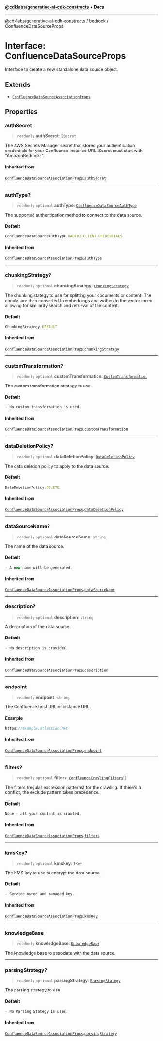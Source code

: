 [**@cdklabs/generative-ai-cdk-constructs**](../../../README.md) • **Docs**

***

[@cdklabs/generative-ai-cdk-constructs](../../../README.md) / [bedrock](../README.md) / ConfluenceDataSourceProps

# Interface: ConfluenceDataSourceProps

Interface to create a new standalone data source object.

## Extends

- [`ConfluenceDataSourceAssociationProps`](ConfluenceDataSourceAssociationProps.md)

## Properties

### authSecret

> `readonly` **authSecret**: `ISecret`

The AWS Secrets Manager secret that stores your authentication credentials 
for your Confluence instance URL. Secret must start with "AmazonBedrock-".

#### Inherited from

[`ConfluenceDataSourceAssociationProps`](ConfluenceDataSourceAssociationProps.md).[`authSecret`](ConfluenceDataSourceAssociationProps.md#authsecret)

***

### authType?

> `readonly` `optional` **authType**: [`ConfluenceDataSourceAuthType`](../enumerations/ConfluenceDataSourceAuthType.md)

The supported authentication method to connect to the data source.

#### Default

```ts
ConfluenceDataSourceAuthType.OAUTH2_CLIENT_CREDENTIALS
```

#### Inherited from

[`ConfluenceDataSourceAssociationProps`](ConfluenceDataSourceAssociationProps.md).[`authType`](ConfluenceDataSourceAssociationProps.md#authtype)

***

### chunkingStrategy?

> `readonly` `optional` **chunkingStrategy**: [`ChunkingStrategy`](../classes/ChunkingStrategy.md)

The chunking stategy to use for splitting your documents or content.
The chunks are then converted to embeddings and written to the vector 
index allowing for similarity search and retrieval of the content.

#### Default

```ts
ChunkingStrategy.DEFAULT
```

#### Inherited from

[`ConfluenceDataSourceAssociationProps`](ConfluenceDataSourceAssociationProps.md).[`chunkingStrategy`](ConfluenceDataSourceAssociationProps.md#chunkingstrategy)

***

### customTransformation?

> `readonly` `optional` **customTransformation**: [`CustomTransformation`](../classes/CustomTransformation.md)

The custom transformation strategy to use.

#### Default

```ts
- No custom transformation is used.
```

#### Inherited from

[`ConfluenceDataSourceAssociationProps`](ConfluenceDataSourceAssociationProps.md).[`customTransformation`](ConfluenceDataSourceAssociationProps.md#customtransformation)

***

### dataDeletionPolicy?

> `readonly` `optional` **dataDeletionPolicy**: [`DataDeletionPolicy`](../enumerations/DataDeletionPolicy.md)

The data deletion policy to apply to the data source.

#### Default

```ts
DataDeletionPolicy.DELETE
```

#### Inherited from

[`ConfluenceDataSourceAssociationProps`](ConfluenceDataSourceAssociationProps.md).[`dataDeletionPolicy`](ConfluenceDataSourceAssociationProps.md#datadeletionpolicy)

***

### dataSourceName?

> `readonly` `optional` **dataSourceName**: `string`

The name of the data source.

#### Default

```ts
- A new name will be generated.
```

#### Inherited from

[`ConfluenceDataSourceAssociationProps`](ConfluenceDataSourceAssociationProps.md).[`dataSourceName`](ConfluenceDataSourceAssociationProps.md#datasourcename)

***

### description?

> `readonly` `optional` **description**: `string`

A description of the data source.

#### Default

```ts
- No description is provided.
```

#### Inherited from

[`ConfluenceDataSourceAssociationProps`](ConfluenceDataSourceAssociationProps.md).[`description`](ConfluenceDataSourceAssociationProps.md#description)

***

### endpoint

> `readonly` **endpoint**: `string`

The Confluence host URL or instance URL.

#### Example

```ts
https://example.atlassian.net
```

#### Inherited from

[`ConfluenceDataSourceAssociationProps`](ConfluenceDataSourceAssociationProps.md).[`endpoint`](ConfluenceDataSourceAssociationProps.md#endpoint)

***

### filters?

> `readonly` `optional` **filters**: [`ConfluenceCrawlingFilters`](ConfluenceCrawlingFilters.md)[]

The filters (regular expression patterns) for the crawling. 
If there's a conflict, the exclude pattern takes precedence.

#### Default

```ts
None - all your content is crawled.
```

#### Inherited from

[`ConfluenceDataSourceAssociationProps`](ConfluenceDataSourceAssociationProps.md).[`filters`](ConfluenceDataSourceAssociationProps.md#filters)

***

### kmsKey?

> `readonly` `optional` **kmsKey**: `IKey`

The KMS key to use to encrypt the data source.

#### Default

```ts
- Service owned and managed key.
```

#### Inherited from

[`ConfluenceDataSourceAssociationProps`](ConfluenceDataSourceAssociationProps.md).[`kmsKey`](ConfluenceDataSourceAssociationProps.md#kmskey)

***

### knowledgeBase

> `readonly` **knowledgeBase**: [`KnowledgeBase`](../classes/KnowledgeBase.md)

The knowledge base to associate with the data source.

***

### parsingStrategy?

> `readonly` `optional` **parsingStrategy**: [`ParsingStategy`](../classes/ParsingStategy.md)

The parsing strategy to use.

#### Default

```ts
- No Parsing Stategy is used.
```

#### Inherited from

[`ConfluenceDataSourceAssociationProps`](ConfluenceDataSourceAssociationProps.md).[`parsingStrategy`](ConfluenceDataSourceAssociationProps.md#parsingstrategy)
